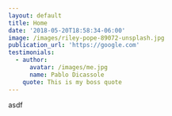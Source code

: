 ```yaml
---
layout: default
title: Home
date: '2018-05-20T18:58:34-06:00'
image: /images/riley-pope-89072-unsplash.jpg
publication_url: 'https://google.com'
testimonials:
  - author:
      avatar: /images/me.jpg
      name: Pablo Dicassole
    quote: This is my boss quote
---
```

asdf
